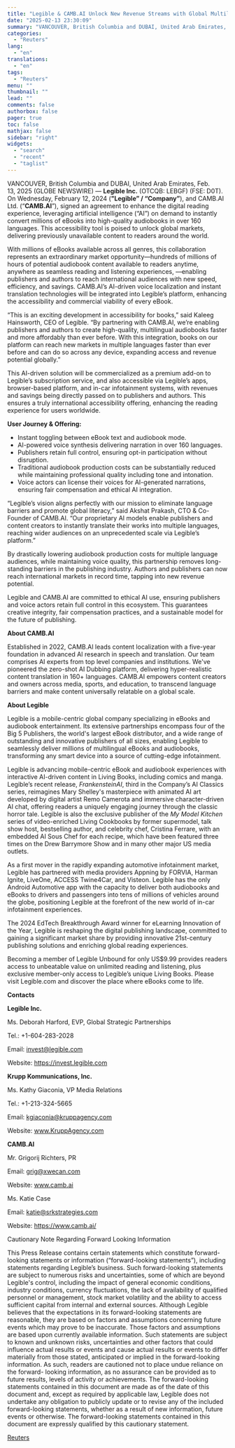 ```yaml
---
title: "Legible & CAMB.AI Unlock New Revenue Streams with Global Multilingual Audiobook Access"
date: "2025-02-13 23:30:09"
summary: "VANCOUVER, British Columbia and DUBAI, United Arab Emirates, Feb. 13, 2025 (GLOBE NEWSWIRE) — Legible Inc. (OTCQB: LEBGF) (FSE: D0T). On Wednesday, February 12, 2024 (\"Legible” / “Company”), and CAMB.AI Ltd. (“CAMB.AI”), signed an agreement to enhance the digital reading experience, leveraging artificial intelligence (“AI”) on demand to instantly convert..."
categories:
  - "Reuters"
lang:
  - "en"
translations:
  - "en"
tags:
  - "Reuters"
menu: ""
thumbnail: ""
lead: ""
comments: false
authorbox: false
pager: true
toc: false
mathjax: false
sidebar: "right"
widgets:
  - "search"
  - "recent"
  - "taglist"
---
```


VANCOUVER, British Columbia and DUBAI, United Arab Emirates, Feb. 13, 2025 (GLOBE NEWSWIRE) — **Legible Inc.** (OTCQB: LEBGF) (FSE: D0T). On Wednesday, February 12, 2024 (**"Legible” / “Company”**), and CAMB.AI Ltd. (“**CAMB.AI**”), signed an agreement to enhance the digital reading experience, leveraging artificial intelligence (“AI”) on demand to instantly convert millions of eBooks into high-quality audiobooks in over 160 languages. This accessibility tool is poised to unlock global markets, delivering previously unavailable content to readers around the world.

With millions of eBooks available across all genres, this collaboration represents an extraordinary market opportunity—hundreds of millions of hours of potential audiobook content available to readers anytime, anywhere as seamless reading and listening experiences, —enabling publishers and authors to reach international audiences with new speed, efficiency, and savings. CAMB.AI’s AI-driven voice localization and instant translation technologies will be integrated into Legible’s platform, enhancing the accessibility and commercial viability of every eBook.

“This is an exciting development in accessibility for books,” said Kaleeg Hainsworth, CEO of Legible. “By partnering with CAMB.AI, we’re enabling publishers and authors to create high-quality, multilingual audiobooks faster and more affordably than ever before. With this integration, books on our platform can reach new markets in multiple languages faster than ever before and can do so across any device, expanding access and revenue potential globally.”

This AI-driven solution will be commercialized as a premium add-on to Legible’s subscription service, and also accessible via Legible’s apps, browser-based platform, and in-car infotainment systems, with revenues and savings being directly passed on to publishers and authors. This ensures a truly international accessibility offering, enhancing the reading experience for users worldwide.

**User Journey & Offering:**

* Instant toggling between eBook text and audiobook mode.
* AI-powered voice synthesis delivering narration in over 160 languages.
* Publishers retain full control, ensuring opt-in participation without disruption.
* Traditional audiobook production costs can be substantially reduced while maintaining professional quality including tone and intonation.
* Voice actors can license their voices for AI-generated narrations, ensuring fair compensation and ethical AI integration.

“Legible’s vision aligns perfectly with our mission to eliminate language barriers and promote global literacy,” said Akshat Prakash, CTO & Co-Founder of CAMB.AI. “Our proprietary AI models enable publishers and content creators to instantly translate their works into multiple languages, reaching wider audiences on an unprecedented scale via Legible’s platform.”

By drastically lowering audiobook production costs for multiple language audiences, while maintaining voice quality, this partnership removes long-standing barriers in the publishing industry. Authors and publishers can now reach international markets in record time, tapping into new revenue potential.

Legible and CAMB.AI are committed to ethical AI use, ensuring publishers and voice actors retain full control in this ecosystem. This guarantees creative integrity, fair compensation practices, and a sustainable model for the future of publishing.

**About CAMB.AI**

Established in 2022, CAMB.AI leads content localization with a five-year foundation in advanced AI research in speech and translation. Our team comprises AI experts from top level companies and institutions. We've pioneered the zero-shot AI Dubbing platform, delivering hyper-realistic content translation in 160+ languages. CAMB.AI empowers content creators and owners across media, sports, and education, to transcend language barriers and make content universally relatable on a global scale.

**About Legible**

Legible is a mobile-centric global company specializing in eBooks and audiobook entertainment. Its extensive partnerships encompass four of the Big 5 Publishers, the world's largest eBook distributor, and a wide range of outstanding and innovative publishers of all sizes, enabling Legible to seamlessly deliver millions of multilingual eBooks and audiobooks, transforming any smart device into a source of cutting-edge infotainment.

Legible is advancing mobile-centric eBook and audiobook experiences with interactive AI-driven content in Living Books, including comics and manga. Legible’s recent release, *FrankensteinAI*, third in the Company’s AI Classics series, reimagines Mary Shelley's masterpiece with animated AI art developed by digital artist Remo Camerota and immersive character-driven AI chat, offering readers a uniquely engaging journey through the classic horror tale. Legible is also the exclusive publisher of the *My Model Kitchen* series of video-enriched Living Cookbooks by former supermodel, talk show host, bestselling author, and celebrity chef, Cristina Ferrare, with an embedded AI Sous Chef for each recipe, which have been featured three times on the Drew Barrymore Show and in many other major US media outlets.

As a first mover in the rapidly expanding automotive infotainment market, Legible has partnered with media providers Appning by FORVIA, Harman Ignite, LiveOne, ACCESS Twine4Car, and Visteon. Legible has the only Android Automotive app with the capacity to deliver both audiobooks and eBooks to drivers and passengers into tens of millions of vehicles around the globe, positioning Legible at the forefront of the new world of in-car infotainment experiences.

The 2024 EdTech Breakthrough Award winner for eLearning Innovation of the Year, Legible is reshaping the digital publishing landscape, committed to gaining a significant market share by providing innovative 21st-century publishing solutions and enriching global reading experiences.

Becoming a member of Legible Unbound for only US$9.99 provides readers access to unbeatable value on unlimited reading and listening, plus exclusive member-only access to Legible’s unique Living Books. Please visit Legible.com and discover the place where eBooks come to life.

**Contacts**

**Legible Inc.**

Ms. Deborah Harford, EVP, Global Strategic Partnerships

Tel.: +1-604-283-2028

Email: invest@legible.com

Website: https://invest.legible.com

**Krupp Kommunications, Inc.**

Ms. Kathy Giaconia, VP Media Relations

Tel.: +1-213-324-5665

Email: kgiaconia@kruppagency.com

Website: www.KruppAgency.com

**CAMB.AI**

Mr. Grigorij Richters, PR

Email: grig@xwecan.com

Website: www.camb.ai

Ms. Katie Case

Email: katie@srkstrategies.com

Website: https://www.camb.ai/

Cautionary Note Regarding Forward Looking Information

This Press Release contains certain statements which constitute forward-looking statements or information (“forward-looking statements”), including statements regarding Legible’s business. Such forward-looking statements are subject to numerous risks and uncertainties, some of which are beyond Legible's control, including the impact of general economic conditions, industry conditions, currency fluctuations, the lack of availability of qualified personnel or management, stock market volatility and the ability to access sufficient capital from internal and external sources. Although Legible believes that the expectations in its forward-looking statements are reasonable, they are based on factors and assumptions concerning future events which may prove to be inaccurate. Those factors and assumptions are based upon currently available information. Such statements are subject to known and unknown risks, uncertainties and other factors that could influence actual results or events and cause actual results or events to differ materially from those stated, anticipated or implied in the forward-looking information. As such, readers are cautioned not to place undue reliance on the forward- looking information, as no assurance can be provided as to future results, levels of activity or achievements. The forward-looking statements contained in this document are made as of the date of this document and, except as required by applicable law, Legible does not undertake any obligation to publicly update or to revise any of the included forward-looking statements, whether as a result of new information, future events or otherwise. The forward-looking statements contained in this document are expressly qualified by this cautionary statement.

[Reuters](https://www.tradingview.com/news/reuters.com,2025-02-13:newsml_GNX4rjJ6t:0-legible-camb-ai-unlock-new-revenue-streams-with-global-multilingual-audiobook-access/)
